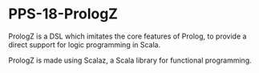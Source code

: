 # PPS-18-PrologZ

PrologZ is a DSL which imitates the core features of Prolog, to provide a direct support for logic programming in Scala.

PrologZ is made using Scalaz, a Scala library for functional programming.

